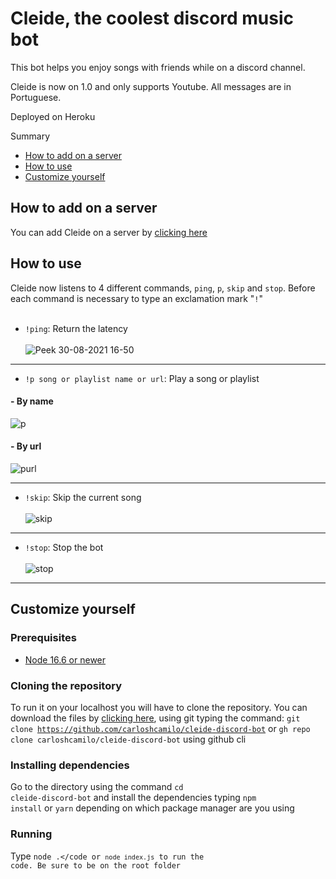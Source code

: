 # Cleide, the coolest discord music bot

This bot helps you enjoy songs with friends while on a discord channel.

Cleide is now on 1.0 and only supports Youtube. All messages are in Portuguese.

Deployed on Heroku

Summary
- <a href="#add">How to add on a server</a>
- <a href="#usage">How to use</a>
- <a href="#customize">Customize yourself</a>

<h2 id="add">How to add on a server</h2>
You can add Cleide on a server by <a href="https://discord.com/api/oauth2/authorize?client_id=881598066921189416&permissions=8&scope=bot">clicking here</a>

<h2 id="usage">How to use</h2>
Cleide now listens to 4 different commands, <code>ping</code>, <code>p</code>, <code>skip</code> and <code>stop</code>.
Before each command is necessary to type an exclamation mark "<code>!</code>"<br><br>

- <code>!ping</code>: Return the latency <br><br>
![Peek 30-08-2021 16-50](https://user-images.githubusercontent.com/68122899/131396782-b057e9ca-f19a-4cba-8cfa-3af347a41289.gif)
<hr>

- <code>!p song or playlist name or url</code>: Play a song or playlist <br>
<h4> - By name</h4>

![p](https://user-images.githubusercontent.com/68122899/131397853-6c747d77-8112-4b02-9977-e8a0ee892de1.gif)

<h4> - By url</h4>

![purl](https://user-images.githubusercontent.com/68122899/131398369-8be7ce9b-f001-4c82-aeda-045fc4540f79.gif)
<hr>

- <code>!skip</code>: Skip the current song<br><br>
![skip](https://user-images.githubusercontent.com/68122899/131399195-1cc6505b-034f-40ff-a8bd-e249eb959e9b.gif)
<hr>

- <code>!stop</code>: Stop the bot<br><br>
![stop](https://user-images.githubusercontent.com/68122899/131399576-3a3077a0-0ca3-4c26-85c4-8a982dbb83f5.gif)
<hr>


<h2 id="customize">Customize yourself</h2>

### Prerequisites

- <a href="https://nodejs.org/en/">Node 16.6 or newer</a>

### Cloning the repository

To run it on your localhost you will have to clone the repository.
You can download the files by <a href="https://github.com/carloshcamilo/cleide-discord-bot/archive/refs/heads/main.zip">clicking here</a>, using git typing the command: <code>git clone https://github.com/carloshcamilo/cleide-discord-bot</code> or <code>gh repo clone carloshcamilo/cleide-discord-bot</code> using github cli

### Installing dependencies

Go to the directory using the command <code>cd cleide-discord-bot</code> and install the dependencies typing <code>npm install</code> or <code>yarn</code> depending on which package manager are you using

### Running

Type <code>node .</code or <code>node index.js</code> to run the code. Be sure to be on the root folder
